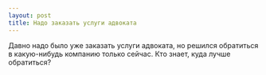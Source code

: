 ```yaml
---
layout: post 
title: Надо заказать услуги адвоката 
--- 
```

Давно надо было уже заказать услуги адвоката, но решился обратиться в какую-нибудь компанию только сейчас. Кто знает, куда лучше обратиться?